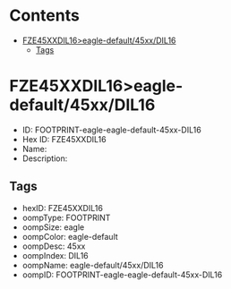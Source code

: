 



Contents
========

* [FZE45XXDIL16>eagle-default/45xx/DIL16](#fze45xxdil16eagle-default45xxdil16)
	* [Tags](#tags)

# FZE45XXDIL16>eagle-default/45xx/DIL16

- ID: FOOTPRINT-eagle-eagle-default-45xx-DIL16
- Hex ID: FZE45XXDIL16
- Name: 
- Description: 

## Tags

- hexID: FZE45XXDIL16
- oompType: FOOTPRINT
- oompSize: eagle
- oompColor: eagle-default
- oompDesc: 45xx
- oompIndex: DIL16
- oompName: eagle-default/45xx/DIL16
- oompID: FOOTPRINT-eagle-eagle-default-45xx-DIL16
